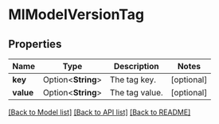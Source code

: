 # MlModelVersionTag

## Properties

Name | Type | Description | Notes
------------ | ------------- | ------------- | -------------
**key** | Option<**String**> | The tag key. | [optional]
**value** | Option<**String**> | The tag value. | [optional]

[[Back to Model list]](../README.md#documentation-for-models) [[Back to API list]](../README.md#documentation-for-api-endpoints) [[Back to README]](../README.md)


